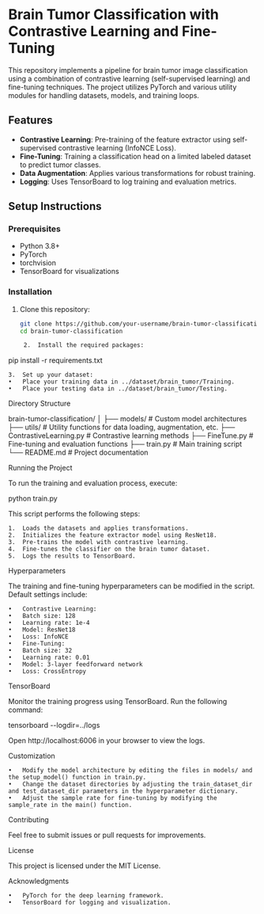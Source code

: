 # Brain Tumor Classification with Contrastive Learning and Fine-Tuning

This repository implements a pipeline for brain tumor image classification using a combination of contrastive learning (self-supervised learning) and fine-tuning techniques. The project utilizes PyTorch and various utility modules for handling datasets, models, and training loops.

## Features
- **Contrastive Learning**: Pre-training of the feature extractor using self-supervised contrastive learning (InfoNCE Loss).
- **Fine-Tuning**: Training a classification head on a limited labeled dataset to predict tumor classes.
- **Data Augmentation**: Applies various transformations for robust training.
- **Logging**: Uses TensorBoard to log training and evaluation metrics.

## Setup Instructions

### Prerequisites
- Python 3.8+
- PyTorch
- torchvision
- TensorBoard for visualizations

### Installation
1. Clone this repository:

   ```bash
   git clone https://github.com/your-username/brain-tumor-classification.git
   cd brain-tumor-classification

	2.	Install the required packages:

pip install -r requirements.txt


	3.	Set up your dataset:
	•	Place your training data in ../dataset/brain_tumor/Training.
	•	Place your testing data in ../dataset/brain_tumor/Testing.

Directory Structure

brain-tumor-classification/
│
├── models/               # Custom model architectures
├── utils/                # Utility functions for data loading, augmentation, etc.
├── ContrastiveLearning.py # Contrastive learning methods
├── FineTune.py           # Fine-tuning and evaluation functions
├── train.py              # Main training script
└── README.md             # Project documentation

Running the Project

To run the training and evaluation process, execute:

python train.py

This script performs the following steps:

	1.	Loads the datasets and applies transformations.
	2.	Initializes the feature extractor model using ResNet18.
	3.	Pre-trains the model with contrastive learning.
	4.	Fine-tunes the classifier on the brain tumor dataset.
	5.	Logs the results to TensorBoard.

Hyperparameters

The training and fine-tuning hyperparameters can be modified in the script. Default settings include:

	•	Contrastive Learning:
	•	Batch size: 128
	•	Learning rate: 1e-4
	•	Model: ResNet18
	•	Loss: InfoNCE
	•	Fine-Tuning:
	•	Batch size: 32
	•	Learning rate: 0.01
	•	Model: 3-layer feedforward network
	•	Loss: CrossEntropy

TensorBoard

Monitor the training progress using TensorBoard. Run the following command:

tensorboard --logdir=../logs

Open http://localhost:6006 in your browser to view the logs.

Customization

	•	Modify the model architecture by editing the files in models/ and the setup_model() function in train.py.
	•	Change the dataset directories by adjusting the train_dataset_dir and test_dataset_dir parameters in the hyperparameter dictionary.
	•	Adjust the sample rate for fine-tuning by modifying the sample_rate in the main() function.

Contributing

Feel free to submit issues or pull requests for improvements.

License

This project is licensed under the MIT License.

Acknowledgments

	•	PyTorch for the deep learning framework.
	•	TensorBoard for logging and visualization.

